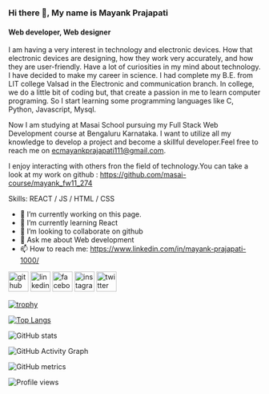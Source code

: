 ### Hi there 👋, My name is Mayank Prajapati
#### Web developer, Web designer
I am having a very interest in technology and electronic devices. How that electronic devices are designing, how they work very accurately, and how they are user-friendly. Have a lot of curiosities in my mind about technology. I have decided to make my career in science.
I had complete my B.E. from LIT college Valsad in the Electronic and communication branch. In college, we do a little bit of coding but, that create a passion in me to learn computer programing. So I start learning some programming languages like C, Python, Javascript, Mysql.

Now I am studying at Masai School pursuing my Full Stack Web Development course at Bengaluru Karnataka. I want to utilize all my knowledge to develop a project and become a skillful developer.Feel free to reach me on ecmayankprajapati111@gmail.com.

I enjoy interacting with others fron the field of technology.You can take a look at my work on github : https://github.com/masai-course/mayank_fw11_274

Skills:  REACT / JS / HTML / CSS

- 🔭 I’m currently working on this page. 
- 🌱 I’m currently learning React 
- 👯 I’m looking to collaborate on github 
- 💬 Ask me about Web development 
- 📫 How to reach me: https://www.linkedin.com/in/mayank-prajapati-1000/ 


[<img src='https://cdn.jsdelivr.net/npm/simple-icons@3.0.1/icons/github.svg' alt='github' height='40'>](https://github.com/Mayankpraja123)  [<img src='https://cdn.jsdelivr.net/npm/simple-icons@3.0.1/icons/linkedin.svg' alt='linkedin' height='40'>](https://www.linkedin.com/in/Mayankpraja123/)  [<img src='https://cdn.jsdelivr.net/npm/simple-icons@3.0.1/icons/facebook.svg' alt='facebook' height='40'>](https://www.facebook.com/Mayankpraja123)  [<img src='https://cdn.jsdelivr.net/npm/simple-icons@3.0.1/icons/instagram.svg' alt='instagram' height='40'>](https://www.instagram.com/Mayankpraja123/)  [<img src='https://cdn.jsdelivr.net/npm/simple-icons@3.0.1/icons/twitter.svg' alt='twitter' height='40'>](https://twitter.com/Mayankpraja123)  

[![trophy](https://github-profile-trophy.vercel.app/?username=Mayankpraja123)](https://github.com/ryo-ma/github-profile-trophy)

[![Top Langs](https://github-readme-stats.vercel.app/api/top-langs/?username=Mayankpraja123)](https://github.com/anuraghazra/github-readme-stats)

![GitHub stats](https://github-readme-stats.vercel.app/api?username=Mayankpraja123&show_icons=true)  

![GitHub Activity Graph](https://activity-graph.herokuapp.com/graph?username=Mayankpraja123)  

![GitHub metrics](https://metrics.lecoq.io/Mayankpraja123)  

![Profile views](https://gpvc.arturio.dev/Mayankpraja123)  
